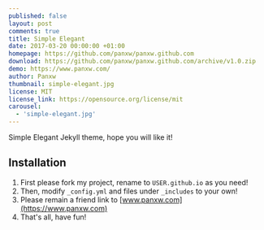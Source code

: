 ```yaml
---
published: false
layout: post
comments: true
title: Simple Elegant
date: 2017-03-20 00:00:00 +01:00
homepage: https://github.com/panxw/panxw.github.com
download: https://github.com/panxw/panxw.github.com/archive/v1.0.zip
demo: https://www.panxw.com/
author: Panxw
thumbnail: simple-elegant.jpg
license: MIT
license_link: https://opensource.org/license/mit
carousel:
  - 'simple-elegant.jpg'
---
```


Simple Elegant Jekyll theme, hope you will like it!

## Installation

1. First please fork my project, rename to `USER.github.io` as you need!  
2. Then, modify `_config.yml` and files under `_includes` to your own!  
3. Please remain a friend link to [www.panxw.com](https://www.panxw.com)
4. That's all, have fun!  
